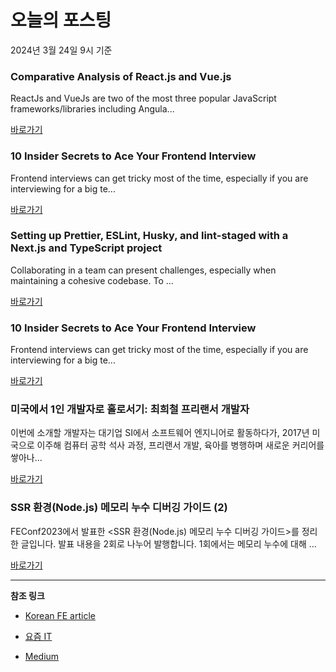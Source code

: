 # 오늘의 포스팅 
2024년 3월 24일 9시 기준 

### Comparative Analysis of React.js and Vue.js 

 ReactJs and VueJs are two of the most three popular JavaScript frameworks/libraries including Angula... 

 [바로가기](https://medium.com/m/signin?actionUrl=https%3A%2F%2Fmedium.com%2F_%2Fbookmark%2Fp%2Fbd5f3b45ae04&operation=register&redirect=https%3A%2F%2Fmedium.com%2F%40favalcodes%2Fcomparative-analysis-of-react-js-and-vue-js-bd5f3b45ae04&source=---------0-84----------frontend------bookmark_preview----24d2aac8_e62e_4afc_9a99_4ce366ace8ea-------) 

### 10 Insider Secrets to Ace Your Frontend Interview 

 Frontend interviews can get tricky most of the time, especially if you are interviewing for a big te... 

 [바로가기](https://medium.com/m/signin?actionUrl=https%3A%2F%2Fmedium.com%2F_%2Fbookmark%2Fp%2F0c12c0e43880&operation=register&redirect=https%3A%2F%2Faniketchanana.medium.com%2F10-insider-secrets-to-ace-your-frontend-interview-0c12c0e43880&source=---------0-84----------reactjs------bookmark_preview----1094bd26_e76f_4804_9c24_f9fa7501f9d1-------) 

### Setting up Prettier, ESLint, Husky, and lint-staged with a Next.js and TypeScript project 

 Collaborating in a team can present challenges, especially when maintaining a cohesive codebase. To ... 

 [바로가기](https://medium.com/m/signin?actionUrl=https%3A%2F%2Fmedium.com%2F_%2Fbookmark%2Fp%2F75d1a804e1fd&operation=register&redirect=https%3A%2F%2Fmedium.com%2F%40vaibhavsinha619%2Fsetting-up-prettier-eslint-husky-and-lint-staged-with-a-next-js-and-typescript-project-75d1a804e1fd&source=---------0-84----------nextjs------bookmark_preview----ab05c7cf_d0d2_44c2_a003_e7deec1fe92f-------) 

### 10 Insider Secrets to Ace Your Frontend Interview 

 Frontend interviews can get tricky most of the time, especially if you are interviewing for a big te... 

 [바로가기](https://medium.com/m/signin?actionUrl=https%3A%2F%2Fmedium.com%2F_%2Fbookmark%2Fp%2F0c12c0e43880&operation=register&redirect=https%3A%2F%2Faniketchanana.medium.com%2F10-insider-secrets-to-ace-your-frontend-interview-0c12c0e43880&source=---------0-84----------front_end_development------bookmark_preview----1308f750_0153_4478_95d3_beb6c6e27209-------) 

### 미국에서 1인 개발자로 홀로서기: 최희철 프리랜서 개발자 

 이번에 소개할 개발자는 대기업 SI에서 소프트웨어 엔지니어로 활동하다가, 2017년 미국으로 이주해 컴퓨터 공학 석사 과정, 프리랜서 개발, 육아를 병행하며 새로운 커리어를 쌓아나... 

 [바로가기](https://yozm.wishket.com/magazine/detail/2508/) 

### SSR 환경(Node.js) 메모리 누수 디버깅 가이드 (2) 

 FEConf2023에서 발표한 <SSR 환경(Node.js) 메모리 누수 디버깅 가이드>를 정리한 글입니다. 발표 내용을 2회로 나누어 발행합니다. 1회에서는 메모리 누수에 대해 ... 

 [바로가기](https://yozm.wishket.com/magazine/detail/2505/) 

---

**참조 링크**

- [Korean FE article](https://kofearticle.substack.com) 

- [요즘 IT](https://yozm.wishket.com/magazine) 

- [Medium](https://medium.com) 

